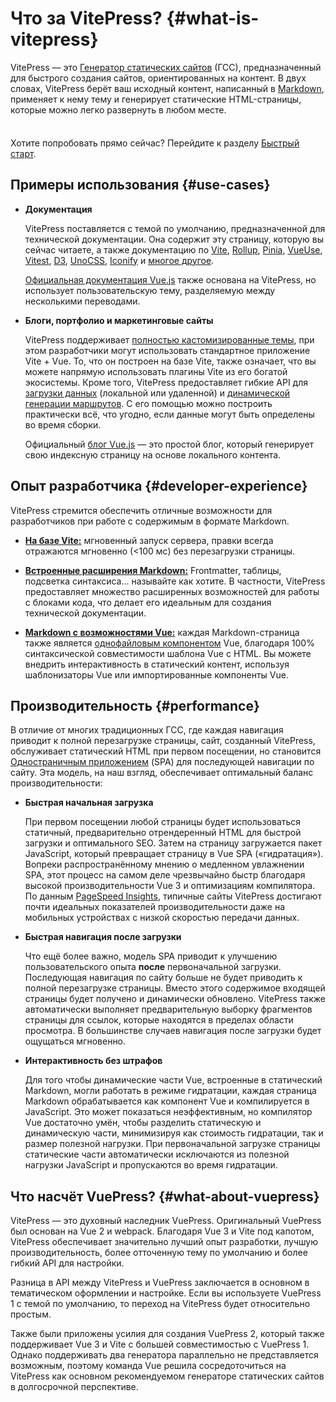 # Что за VitePress? {#what-is-vitepress}

VitePress — это [Генератор статических сайтов](https://en.wikipedia.org/wiki/Static_site_generator) (ГСС), предназначенный для быстрого создания сайтов, ориентированных на контент. В двух словах, VitePress берёт ваш исходный контент, написанный в [Markdown](https://ru.wikipedia.org/wiki/Markdown), применяет к нему тему и генерирует статические HTML-страницы, которые можно легко развернуть в любом месте.

<div class="tip custom-block" style="padding-top: 8px">

Хотите попробовать прямо сейчас? Перейдите к разделу [Быстрый старт](./getting-started).

</div>

## Примеры использования {#use-cases}

- **Документация**

  VitePress поставляется с темой по умолчанию, предназначенной для технической документации. Она содержит эту страницу, которую вы сейчас читаете, а также документацию по [Vite](https://vitejs.dev/), [Rollup](https://rollupjs.org/), [Pinia](https://pinia.vuejs.org/), [VueUse](https://vueuse.org/), [Vitest](https://vitest.dev/), [D3](https://d3js.org/), [UnoCSS](https://unocss.dev/), [Iconify](https://iconify.design/) и [многое другое](https://www.vuetelescope.com/explore?framework.slug=vitepress).

  [Официальная документация Vue.js](https://vuejs.org/) также основана на VitePress, но использует пользовательскую тему, разделяемую между несколькими переводами.

- **Блоги, портфолио и маркетинговые сайты**

  VitePress поддерживает [полностью кастомизированные темы](./custom-theme), при этом разработчики могут использовать стандартное приложение Vite + Vue. То, что он построен на базе Vite, также означает, что вы можете напрямую использовать плагины Vite из его богатой экосистемы. Кроме того, VitePress предоставляет гибкие API для [загрузки данных](./data-loading) (локальной или удаленной) и [динамической генерации маршрутов](./routing#dynamic-routes). С его помощью можно построить практически всё, что угодно, если данные могут быть определены во время сборки.

  Официальный [блог Vue.js](https://blog.vuejs.org/) — это простой блог, который генерирует свою индексную страницу на основе локального контента.

## Опыт разработчика {#developer-experience}

VitePress стремится обеспечить отличные возможности для разработчиков при работе с содержимым в формате Markdown.

- **[На базе Vite:](https://vitejs.dev/)** мгновенный запуск сервера, правки всегда отражаются мгновенно (<100 мс) без перезагрузки страницы.

- **[Встроенные расширения Markdown:](./markdown)** Frontmatter, таблицы, подсветка синтаксиса... называйте как хотите. В частности, VitePress предоставляет множество расширенных возможностей для работы с блоками кода, что делает его идеальным для создания технической документации.

- **[Markdown с возможностями Vue:](./using-vue)** каждая Markdown-страница также является [однофайловым компонентом](https://vuejs.dragomano.ru/guide/scaling-up/sfc.html) Vue, благодаря 100% синтаксической совместимости шаблона Vue с HTML. Вы можете внедрить интерактивность в статический контент, используя шаблонизаторы Vue или импортированные компоненты Vue.

## Производительность {#performance}

В отличие от многих традиционных ГСС, где каждая навигация приводит к полной перезагрузке страницы, сайт, созданный VitePress, обслуживает статический HTML при первом посещении, но становится [Одностраничным приложением](https://ru.wikipedia.org/wiki/%D0%9E%D0%B4%D0%BD%D0%BE%D1%81%D1%82%D1%80%D0%B0%D0%BD%D0%B8%D1%87%D0%BD%D0%BE%D0%B5_%D0%BF%D1%80%D0%B8%D0%BB%D0%BE%D0%B6%D0%B5%D0%BD%D0%B8%D0%B5) (SPA) для последующей навигации по сайту. Эта модель, на наш взгляд, обеспечивает оптимальный баланс производительности:

- **Быстрая начальная загрузка**

  При первом посещении любой страницы будет использоваться статичный, предварительно отрендеренный HTML для быстрой загрузки и оптимального SEO. Затем на страницу загружается пакет JavaScript, который превращает страницу в Vue SPA («гидратация»). Вопреки распространённому мнению о медленном увлажнении SPA, этот процесс на самом деле чрезвычайно быстр благодаря высокой производительности Vue 3 и оптимизациям компилятора. По данным [PageSpeed Insights](https://pagespeed.web.dev/report?url=https%3A%2F%2Fvitepress.dev%2F), типичные сайты VitePress достигают почти идеальных показателей производительности даже на мобильных устройствах с низкой скоростью передачи данных.

- **Быстрая навигация после загрузки**

  Что ещё более важно, модель SPA приводит к улучшению пользовательского опыта **после** первоначальной загрузки. Последующая навигация по сайту больше не будет приводить к полной перезагрузке страницы. Вместо этого содержимое входящей страницы будет получено и динамически обновлено. VitePress также автоматически выполняет предварительную выборку фрагментов страницы для ссылок, которые находятся в пределах области просмотра. В большинстве случаев навигация после загрузки будет ощущаться мгновенно.

- **Интерактивность без штрафов**

  Для того чтобы динамические части Vue, встроенные в статический Markdown, могли работать в режиме гидратации, каждая страница Markdown обрабатывается как компонент Vue и компилируется в JavaScript. Это может показаться неэффективным, но компилятор Vue достаточно умён, чтобы разделить статическую и динамическую части, минимизируя как стоимость гидратации, так и размер полезной нагрузки. При первоначальной загрузке страницы статические части автоматически исключаются из полезной нагрузки JavaScript и пропускаются во время гидратации.

## Что насчёт VuePress? {#what-about-vuepress}

VitePress — это духовный наследник VuePress. Оригинальный VuePress был основан на Vue 2 и webpack. Благодаря Vue 3 и Vite под капотом, VitePress обеспечивает значительно лучший опыт разработки, лучшую производительность, более отточенную тему по умолчанию и более гибкий API для настройки.

Разница в API между VitePress и VuePress заключается в основном в тематическом оформлении и настройке. Если вы используете VuePress 1 с темой по умолчанию, то переход на VitePress будет относительно простым.

Также были приложены усилия для создания VuePress 2, который также поддерживает Vue 3 и Vite с большей совместимостью с VuePress 1. Однако поддерживать два генератора параллельно не представляется возможным, поэтому команда Vue решила сосредоточиться на VitePress как основном рекомендуемом генераторе статических сайтов в долгосрочной перспективе.

